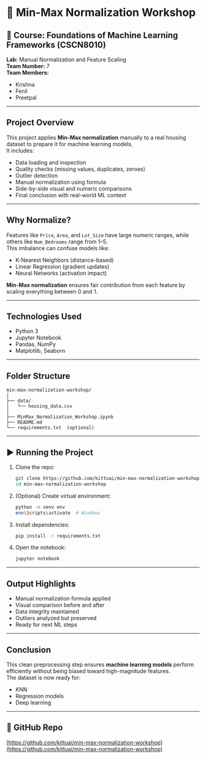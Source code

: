 
# 🏡 Min-Max Normalization Workshop

## 📘 Course: Foundations of Machine Learning Frameworks (CSCN8010)  
**Lab:** Manual Normalization and Feature Scaling  
**Team Number:** 7  
**Team Members:**  
- Krishna  
- Fenil  
- Preetpal  

---

##  Project Overview

This project applies **Min-Max normalization** manually to a real housing dataset to prepare it for machine learning models.  
It includes:

- Data loading and inspection  
- Quality checks (missing values, duplicates, zeroes)  
- Outlier detection  
- Manual normalization using formula  
- Side-by-side visual and numeric comparisons  
- Final conclusion with real-world ML context  

---

##  Why Normalize?

Features like `Price`, `Area`, and `Lot_Size` have large numeric ranges, while others like `Num_Bedrooms` range from 1–5.  
This imbalance can confuse models like:

- K-Nearest Neighbors (distance-based)
- Linear Regression (gradient updates)
- Neural Networks (activation impact)

 **Min-Max normalization** ensures fair contribution from each feature by scaling everything between 0 and 1.

---

##  Technologies Used

- Python 3  
- Jupyter Notebook  
- Pandas, NumPy  
- Matplotlib, Seaborn  

---

##  Folder Structure

```
min-max-normalization-workshop/
│
├── data/
│   └── housing_data.csv
│
├── MinMax_Normalization_Workshop.ipynb
├── README.md
└── requirements.txt  (optional)
```

---

## ▶ Running the Project

1. Clone the repo:
   ```bash
   git clone https://github.com/kittuai/min-max-normalization-workshop.git
   cd min-max-normalization-workshop
   ```

2. (Optional) Create virtual environment:
   ```bash
   python -m venv env
   env\Scripts\activate  # Windows
   ```

3. Install dependencies:
   ```bash
   pip install -r requirements.txt
   ```

4. Open the notebook:
   ```bash
   jupyter notebook
   ```

---

##  Output Highlights

- Manual normalization formula applied
- Visual comparison before and after
- Data integrity maintained
- Outliers analyzed but preserved
- Ready for next ML steps

---

##  Conclusion

This clean preprocessing step ensures **machine learning models** perform efficiently without being biased toward high-magnitude features.  
The dataset is now ready for:

- KNN
- Regression models
- Deep learning

---

## 🔗 GitHub Repo

[https://github.com/kittuai/min-max-normalization-workshop](https://github.com/kittuai/min-max-normalization-workshop)
